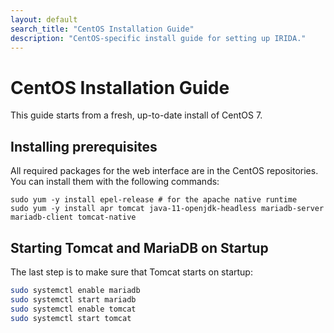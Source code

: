 ```yaml
---
layout: default
search_title: "CentOS Installation Guide"
description: "CentOS-specific install guide for setting up IRIDA."
---
```


CentOS Installation Guide
=========================
This guide starts from a fresh, up-to-date install of CentOS 7.

Installing prerequisites
------------------------

All required packages for the web interface are in the CentOS repositories. You can install them with the following commands:

    sudo yum -y install epel-release # for the apache native runtime
    sudo yum -y install apr tomcat java-11-openjdk-headless mariadb-server mariadb-client tomcat-native

Starting Tomcat and MariaDB on Startup
--------------------------------------
The last step is to make sure that Tomcat starts on startup:

```bash
sudo systemctl enable mariadb
sudo systemctl start mariadb
sudo systemctl enable tomcat
sudo systemctl start tomcat
```
